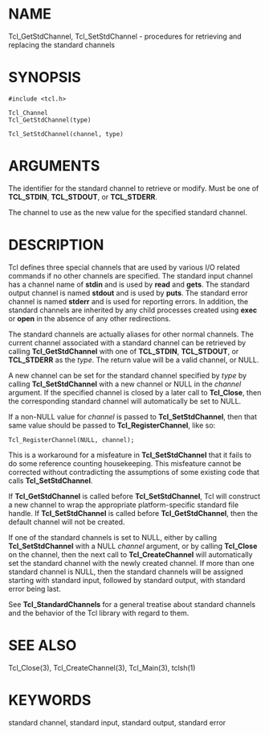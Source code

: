 # NAME

Tcl_GetStdChannel, Tcl_SetStdChannel - procedures for retrieving and
replacing the standard channels

# SYNOPSIS

    #include <tcl.h>

    Tcl_Channel
    Tcl_GetStdChannel(type)

    Tcl_SetStdChannel(channel, type)

# ARGUMENTS

The identifier for the standard channel to retrieve or modify. Must be
one of **TCL_STDIN**, **TCL_STDOUT**, or **TCL_STDERR**.

The channel to use as the new value for the specified standard channel.

# DESCRIPTION

Tcl defines three special channels that are used by various I/O related
commands if no other channels are specified. The standard input channel
has a channel name of **stdin** and is used by **read** and **gets**.
The standard output channel is named **stdout** and is used by **puts**.
The standard error channel is named **stderr** and is used for reporting
errors. In addition, the standard channels are inherited by any child
processes created using **exec** or **open** in the absence of any other
redirections.

The standard channels are actually aliases for other normal channels.
The current channel associated with a standard channel can be retrieved
by calling **Tcl_GetStdChannel** with one of **TCL_STDIN**,
**TCL_STDOUT**, or **TCL_STDERR** as the *type*. The return value will
be a valid channel, or NULL.

A new channel can be set for the standard channel specified by *type* by
calling **Tcl_SetStdChannel** with a new channel or NULL in the
*channel* argument. If the specified channel is closed by a later call
to **Tcl_Close**, then the corresponding standard channel will
automatically be set to NULL.

If a non-NULL value for *channel* is passed to **Tcl_SetStdChannel**,
then that same value should be passed to **Tcl_RegisterChannel**, like
so:

    Tcl_RegisterChannel(NULL, channel);

This is a workaround for a misfeature in **Tcl_SetStdChannel** that it
fails to do some reference counting housekeeping. This misfeature cannot
be corrected without contradicting the assumptions of some existing code
that calls **Tcl_SetStdChannel**.

If **Tcl_GetStdChannel** is called before **Tcl_SetStdChannel**, Tcl
will construct a new channel to wrap the appropriate platform-specific
standard file handle. If **Tcl_SetStdChannel** is called before
**Tcl_GetStdChannel**, then the default channel will not be created.

If one of the standard channels is set to NULL, either by calling
**Tcl_SetStdChannel** with a NULL *channel* argument, or by calling
**Tcl_Close** on the channel, then the next call to
**Tcl_CreateChannel** will automatically set the standard channel with
the newly created channel. If more than one standard channel is NULL,
then the standard channels will be assigned starting with standard
input, followed by standard output, with standard error being last.

See **Tcl_StandardChannels** for a general treatise about standard
channels and the behavior of the Tcl library with regard to them.

# SEE ALSO

Tcl_Close(3), Tcl_CreateChannel(3), Tcl_Main(3), tclsh(1)

# KEYWORDS

standard channel, standard input, standard output, standard error
